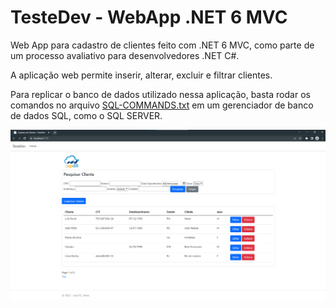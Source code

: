 # TesteDev - WebApp .NET 6 MVC

Web App para cadastro de clientes feito com .NET 6 MVC, como parte de um processo avaliativo para desenvolvedores .NET C#.

A aplicação web permite inserir, alterar, excluir e filtrar clientes.

Para replicar o banco de dados utilizado nessa aplicação, basta rodar os comandos no arquivo [SQL-COMMANDS.txt](https://github.com/lpdcalves/teste-dev/blob/master/SQL-COMMANDS.txt) em um gerenciador de banco de dados SQL, como o SQL SERVER.

<img src="/RepoImgs/Exemplo.png" width="800">
